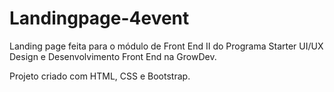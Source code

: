 # Landingpage-4event

Landing page feita para o módulo de Front End II do Programa Starter UI/UX Design e Desenvolvimento Front End na GrowDev.

Projeto criado com HTML, CSS e Bootstrap.